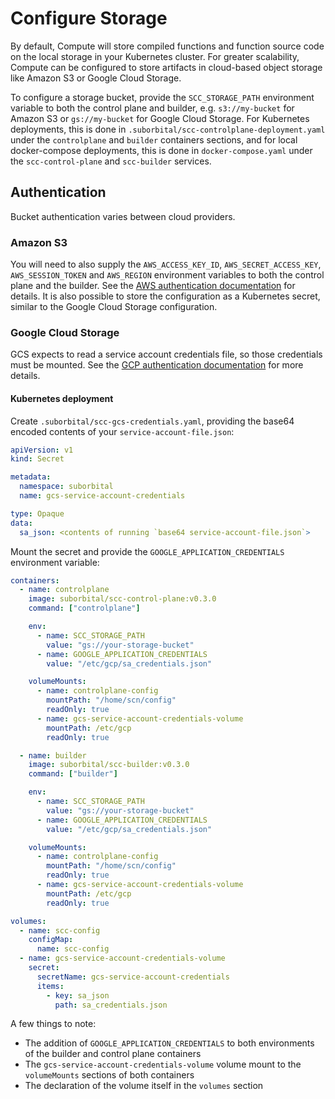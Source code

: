 # Configure Storage

By default, Compute will store compiled functions and function source code on the local storage in your Kubernetes cluster. For greater scalability, Compute can be configured to store artifacts in cloud-based object storage like Amazon S3 or Google Cloud Storage.

To configure a storage bucket, provide the `SCC_STORAGE_PATH` environment variable to both the control plane and builder, e.g. `s3://my-bucket` for Amazon S3 or `gs://my-bucket` for Google Cloud Storage. For Kubernetes deployments, this is done in `.suborbital/scc-controlplane-deployment.yaml` under the `controlplane` and `builder` containers sections, and for local docker-compose deployments, this is done in `docker-compose.yaml` under the `scc-control-plane` and `scc-builder` services.

## Authentication

Bucket authentication varies between cloud providers.

### Amazon S3

You will need to also supply the `AWS_ACCESS_KEY_ID`, `AWS_SECRET_ACCESS_KEY`, `AWS_SESSION_TOKEN` and `AWS_REGION` environment variables to both the control plane and the builder. See the [AWS authentication documentation](https://docs.aws.amazon.com/sdk-for-go/api/aws/session/) for details. It is also possible to store the configuration as a Kubernetes secret, similar to the Google Cloud Storage configuration.

### Google Cloud Storage

GCS expects to read a service account credentials file, so those credentials must be mounted. See the [GCP authentication documentation](https://cloud.google.com/docs/authentication/production) for more details.

#### Kubernetes deployment

Create `.suborbital/scc-gcs-credentials.yaml`, providing the base64 encoded contents of your `service-account-file.json`:

```yaml
apiVersion: v1
kind: Secret

metadata:
  namespace: suborbital
  name: gcs-service-account-credentials

type: Opaque
data:
  sa_json: <contents of running `base64 service-account-file.json`>
```

Mount the secret and provide the `GOOGLE_APPLICATION_CREDENTIALS` environment variable:

```yaml
containers:
  - name: controlplane
    image: suborbital/scc-control-plane:v0.3.0
    command: ["controlplane"]

    env:
      - name: SCC_STORAGE_PATH
        value: "gs://your-storage-bucket"
      - name: GOOGLE_APPLICATION_CREDENTIALS
        value: "/etc/gcp/sa_credentials.json"

    volumeMounts:
      - name: controlplane-config
        mountPath: "/home/scn/config"
        readOnly: true
      - name: gcs-service-account-credentials-volume
        mountPath: /etc/gcp
        readOnly: true

  - name: builder
    image: suborbital/scc-builder:v0.3.0
    command: ["builder"]

    env:
      - name: SCC_STORAGE_PATH
        value: "gs://your-storage-bucket"
      - name: GOOGLE_APPLICATION_CREDENTIALS
        value: "/etc/gcp/sa_credentials.json"

    volumeMounts:
      - name: controlplane-config
        mountPath: "/home/scn/config"
        readOnly: true
      - name: gcs-service-account-credentials-volume
        mountPath: /etc/gcp
        readOnly: true

volumes:
  - name: scc-config
    configMap:
      name: scc-config
  - name: gcs-service-account-credentials-volume
    secret:
      secretName: gcs-service-account-credentials
      items:
        - key: sa_json
          path: sa_credentials.json
```

A few things to note:

- The addition of `GOOGLE_APPLICATION_CREDENTIALS` to both environments of the builder and control plane containers
- The `gcs-service-account-credentials-volume` volume mount to the `volumeMounts` sections of both containers
- The declaration of the volume itself in the `volumes` section
